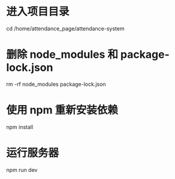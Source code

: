 # 进入项目目录
cd /home/attendance_page/attendance-system

# 删除 node_modules 和 package-lock.json
rm -rf node_modules package-lock.json

# 使用 npm 重新安装依赖
npm install

# 运行服务器
npm run dev